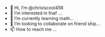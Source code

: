 - 👋 Hi, I’m @chrisiscool456
- 👀 I’m interested in fnaf ...
- 🌱 I’m currently learning math...
- 💞️ I’m looking to collaborate on friend  ship...
- 📫 How to reach me ...

<!---
chrisiscool456/chrisiscool456 is a ✨ special ✨ repository because its `README.md` (this file) appears on your GitHub profile.
You can click the Preview link to take a look at your changes.
--->
